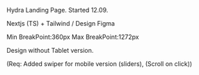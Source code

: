 Hydra Landing Page.
Started 12.09.

Nextjs (TS) + Tailwind / Design Figma

Min BreakPoint:360px
Max BreakPoint:1272px

Design without Tablet version.

(Req: Added swiper for mobile version (sliders), (Scroll on click))
